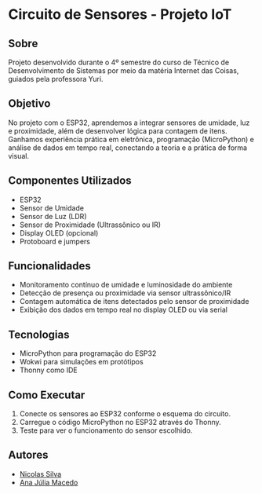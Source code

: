 # Circuito de Sensores - Projeto IoT

## Sobre

Projeto desenvolvido durante o 4º semestre do curso de Técnico de Desenvolvimento de Sistemas por meio da matéria Internet das Coisas, guiados pela professora Yuri.

## Objetivo

No projeto com o ESP32, aprendemos a integrar sensores de umidade, luz e proximidade, além de desenvolver lógica para contagem de itens. Ganhamos experiência prática em eletrônica, programação (MicroPython) e análise de dados em tempo real, conectando a teoria e a prática de forma visual.

## Componentes Utilizados

- ESP32
- Sensor de Umidade
- Sensor de Luz (LDR)
- Sensor de Proximidade (Ultrassônico ou IR)
- Display OLED (opcional)
- Protoboard e jumpers

## Funcionalidades

- Monitoramento contínuo de umidade e luminosidade do ambiente
- Detecção de presença ou proximidade via sensor ultrassônico/IR
- Contagem automática de itens detectados pelo sensor de proximidade
- Exibição dos dados em tempo real no display OLED ou via serial

## Tecnologias

- MicroPython para programação do ESP32
- Wokwi para simulações em protótipos
- Thonny como IDE


## Como Executar

1. Conecte os sensores ao ESP32 conforme o esquema do circuito.
2. Carregue o código MicroPython no ESP32 através do Thonny.
3. Teste para ver o funcionamento do sensor escolhido.

## Autores

- [Nicolas Silva](https://www.linkedin.com/in/nicolas-silva-b53b16327/)
- [Ana Júlia Macedo](https://www.linkedin.com/in/ana-j%C3%BAlia-macedo-157990308/)